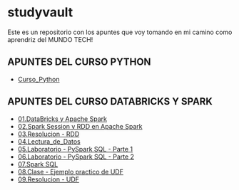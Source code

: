 # studyvault
Este es un repositorio con los apuntes que voy tomando en mi camino como aprendriz del MUNDO TECH!
<h2>APUNTES DEL CURSO PYTHON</h2>
<ul>
  <li><a href="Curso_Python.txt">Curso_Python</a>
</ul>

<h2>APUNTES DEL CURSO DATABRICKS Y SPARK</h2>
<ul>
  <li><a href="01.DataBricks y Apache Spark.html">01.DataBricks y Apache Spark</a>
     <li><a href="02.Spark Session y RDD en Apache Spark.html">02.Spark Session y RDD en Apache Spark</a>
        <li><a href="03.Resolucion - RDD.html">03.Resolucion - RDD</a>
           <li><a href="04.Lectura_de_Datos.html">04.Lectura_de_Datos</a>
              <li><a href="05.Laboratorio - PySpark SQL - Parte 1.html">05.Laboratorio - PySpark SQL - Parte 1</a>
                 <li><a href="06.Laboratorio - PySpark SQL - Parte 2.html">06.Laboratorio - PySpark SQL - Parte 2</a>
                    <li><a href="07.Spark SQL.html">07.Spark SQL</a>
                       <li><a href="08.Clase - Ejemplo practico de UDF.html">08.Clase - Ejemplo practico de UDF</a>
                       <li><a href="09.Resolucion - UDF.html">09.Resolucion - UDF</a>
</ul>
